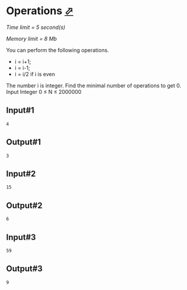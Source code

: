 # Operations [⬀](http://acm.mipt.ru/judge/problems.pl?problem=026&lang=en)

_Time limit = 5 second(s)_

_Memory limit = 8 Mb_

You can perform the following operations.
- i = i+1;
- i = i-1;
- i = i/2 if i is even

The number i is integer. Find the minimal number of operations to get 0.
Input Integer 0 ≤ N ≤ 2000000

## Input#1
```
4
```

## Output#1
```
3
```

## Input#2
```
15
```

## Output#2
```
6
```

## Input#3
```
59
```

## Output#3
```
9
```
